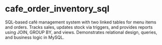 # cafe_order_inventory_sql
SQL-based café management system with two linked tables for menu items and orders. Tracks sales, updates stock via triggers, and provides reports using JOIN, GROUP BY, and views. Demonstrates relational design, queries, and business logic in MySQL.
